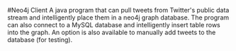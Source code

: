 #Neo4j Client
A java program that can pull tweets from Twitter's public data stream and intelligently place them in a neo4j graph database. The program can also connect to a MySQL database and intelligently insert table rows into the graph. An option is also available to manually add tweets to the database (for testing). 
